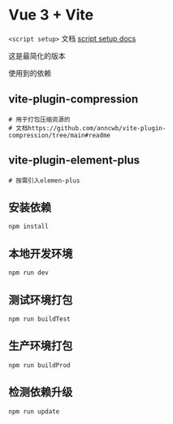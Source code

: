 # Vue 3 + Vite

`<script setup>` 文档 [script setup docs](https://v3.cn.vuejs.org/api/sfc-script-setup.html) 

这是最简化的版本

使用到的依赖

## vite-plugin-compression

```shell
# 用于打包压缩资源的
# 文档https://github.com/anncwb/vite-plugin-compression/tree/main#readme
```

## vite-plugin-element-plus

```shell
# 按需引入elemen-plus
```



## 安装依赖

```shell
npm install
```

## 本地开发环境

```shell
npm run dev
```

## 测试环境打包

```shell
npm run buildTest
```

## 生产环境打包

```shell
npm run buildProd
```

## 检测依赖升级

```shell
npm run update
```

